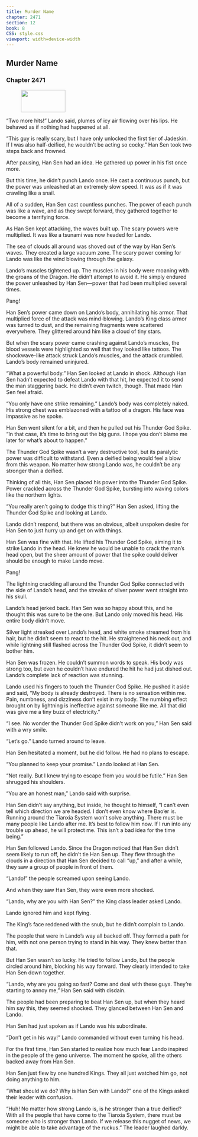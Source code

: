 ```yaml
---
title: Murder Name
chapter: 2471
section: 12
book: 8
CSS: style.css
viewport: width=device-width
---
```


## Murder Name

### Chapter 2471

<figure>
	<img src="../Images/gem.gif" alt="" id="gem" width="120" height="60" />
</figure>

“Two more hits!” Lando said, plumes of icy air flowing over his lips. He behaved as if nothing had happened at all.

“This guy is really scary, but I have only unlocked the first tier of Jadeskin. If I was also half-deified, he wouldn’t be acting so cocky.” Han Sen took two steps back and frowned.

After pausing, Han Sen had an idea. He gathered up power in his fist once more.

But this time, he didn’t punch Lando once. He cast a continuous punch, but the power was unleashed at an extremely slow speed. It was as if it was crawling like a snail.

All of a sudden, Han Sen cast countless punches. The power of each punch was like a wave, and as they swept forward, they gathered together to become a terrifying force.

As Han Sen kept attacking, the waves built up. The scary powers were multiplied. It was like a tsunami was now headed for Lando.

The sea of clouds all around was shoved out of the way by Han Sen’s waves. They created a large vacuum zone. The scary power coming for Lando was like the wind blowing through the galaxy.

Lando’s muscles tightened up. The muscles in his body were moaning with the groans of the Dragon. He didn’t attempt to avoid it. He simply endured the power unleashed by Han Sen—power that had been multiplied several times.

Pang!

Han Sen’s power came down on Lando’s body, annihilating his armor. That multiplied force of the attack was mind-blowing. Lando’s King class armor was turned to dust, and the remaining fragments were scattered everywhere. They glittered around him like a cloud of tiny stars.

But when the scary power came crashing against Lando’s muscles, the blood vessels were highlighted so well that they looked like tattoos. The shockwave-like attack struck Lando’s muscles, and the attack crumbled. Lando’s body remained uninjured.

“What a powerful body.” Han Sen looked at Lando in shock. Although Han Sen hadn’t expected to defeat Lando with that hit, he expected it to send the man staggering back. He didn’t even twitch, though. That made Han Sen feel afraid.

“You only have one strike remaining.” Lando’s body was completely naked. His strong chest was emblazoned with a tattoo of a dragon. His face was impassive as he spoke.

Han Sen went silent for a bit, and then he pulled out his Thunder God Spike. “In that case, it’s time to bring out the big guns. I hope you don’t blame me later for what’s about to happen.”

The Thunder God Spike wasn’t a very destructive tool, but its paralytic power was difficult to withstand. Even a deified being would feel a blow from this weapon. No matter how strong Lando was, he couldn’t be any stronger than a deified.

Thinking of all this, Han Sen placed his power into the Thunder God Spike. Power crackled across the Thunder God Spike, bursting into waving colors like the northern lights.

“You really aren’t going to dodge this thing?” Han Sen asked, lifting the Thunder God Spike and looking at Lando.

Lando didn’t respond, but there was an obvious, albeit unspoken desire for Han Sen to just hurry up and get on with things.

Han Sen was fine with that. He lifted his Thunder God Spike, aiming it to strike Lando in the head. He knew he would be unable to crack the man’s head open, but the sheer amount of power that the spike could deliver should be enough to make Lando move.

Pang!

The lightning crackling all around the Thunder God Spike connected with the side of Lando’s head, and the streaks of silver power went straight into his skull.

Lando’s head jerked back. Han Sen was so happy about this, and he thought this was sure to be the one. But Lando only moved his head. His entire body didn’t move.

Silver light streaked over Lando’s head, and white smoke streamed from his hair, but he didn’t seem to react to the hit. He straightened his neck out, and while lightning still flashed across the Thunder God Spike, it didn’t seem to bother him.

Han Sen was frozen. He couldn’t summon words to speak. His body was strong too, but even he couldn’t have endured the hit he had just dished out. Lando’s complete lack of reaction was stunning.

Lando used his fingers to touch the Thunder God Spike. He pushed it aside and said, “My body is already destroyed. There is no sensation within me. Pain, numbness, and dizziness don’t exist in my body. The numbing effect brought on by lightning is ineffective against someone like me. All that did was give me a tiny buzz of electricity.”

“I see. No wonder the Thunder God Spike didn’t work on you,” Han Sen said with a wry smile.

“Let’s go.” Lando turned around to leave.

Han Sen hesitated a moment, but he did follow. He had no plans to escape.

“You planned to keep your promise.” Lando looked at Han Sen.

“Not really. But I knew trying to escape from you would be futile.” Han Sen shrugged his shoulders.

“You are an honest man,” Lando said with surprise.

Han Sen didn’t say anything, but inside, he thought to himself, “I can’t even tell which direction we are headed. I don’t even know where Bao’er is. Running around the Tianxia System won’t solve anything. There must be many people like Lando after me. It’s best to follow him now. If I run into any trouble up ahead, he will protect me. This isn’t a bad idea for the time being.”

Han Sen followed Lando. Since the Dragon noticed that Han Sen didn’t seem likely to run off, he didn’t tie Han Sen up. They flew through the clouds in a direction that Han Sen decided to call “up,” and after a while, they saw a group of people in front of them.

“Lando!” the people screamed upon seeing Lando.

And when they saw Han Sen, they were even more shocked.

“Lando, why are you with Han Sen?” the King class leader asked Lando.

Lando ignored him and kept flying.

The King’s face reddened with the snub, but he didn’t complain to Lando.

The people that were in Lando’s way all backed off. They formed a path for him, with not one person trying to stand in his way. They knew better than that.

But Han Sen wasn’t so lucky. He tried to follow Lando, but the people circled around him, blocking his way forward. They clearly intended to take Han Sen down together.

“Lando, why are you going so fast? Come and deal with these guys. They’re starting to annoy me,” Han Sen said with disdain.

The people had been preparing to beat Han Sen up, but when they heard him say this, they seemed shocked. They glanced between Han Sen and Lando.

Han Sen had just spoken as if Lando was his subordinate.

“Don’t get in his way!” Lando commanded without even turning his head.

For the first time, Han Sen started to realize how much fear Lando inspired in the people of the geno universe. The moment he spoke, all the others backed away from Han Sen.

Han Sen just flew by one hundred Kings. They all just watched him go, not doing anything to him.

“What should we do? Why is Han Sen with Lando?” one of the Kings asked their leader with confusion.

“Huh! No matter how strong Lando is, is he stronger than a true deified? With all the people that have come to the Tianxia System, there must be someone who is stronger than Lando. If we release this nugget of news, we might be able to take advantage of the ruckus.” The leader laughed darkly.